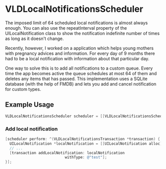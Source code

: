 VLDLocalNotificationsScheduler
==============================

The imposed limit of 64 scheduled local notifications is almost always enough. You can also use the repeatInterval property of the UILocalNotification class to show the notification indefinite number of times as long as it doesn't change. 

Recently, however, I worked on a application which helps young mothers with pregnancy advices and information. For every day of 9 months there had to be a local notification with information about that particular day. 

One way to solve this is to add all notifications to a custom queue. Every time the app becomes active the queue schedules at most 64 of them and deletes any items that has passed. This implementation uses a SQLite database (with the help of FMDB) and 
lets you add and cancel notification for custom types.

## Example Usage
```objective-c
VLDLocalNotificationsScheduler scheduler = [[VLDLocalNotificationsScheduler alloc] init];
```
### Add local notification 

```objective-c
[scheduler perform: ^(VLDLocalNotificationsTransaction *transaction) {
  UILocalNotification *localNotification = [[UILocalNotification alloc] init];
  // ...
  [transaction addLocalNotification: localNotification
                           withType: @"test"];
}];
```



